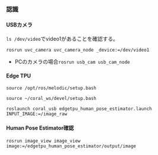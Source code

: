 ### 認識 ###

#### USBカメラ ####
```ls /dev/video```でvideo1があることを確認する。

```
rosrun uvc_camera uvc_camera_node _device:=/dev/video1
```

- PCのカメラの場合```rosrun usb_cam usb_cam_node```

#### Edge TPU ####
```
source /opt/ros/melodic/setup.bash
```
```
source ~/coral_ws/devel/setup.bash
```
```
roslaunch coral_usb edgetpu_human_pose_estimator.launch INPUT_IMAGE:=/image_raw
```

#### Human Pose Estimator確認 ####
```
rosrun image_view image_view image:=/edgetpu_human_pose_estimator/output/image
```
